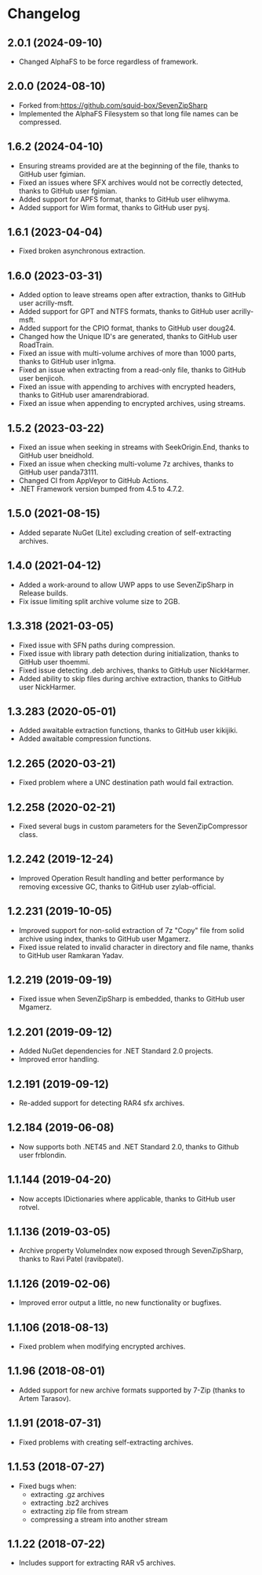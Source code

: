 # Changelog

## 2.0.1 (2024-09-10)
- Changed AlphaFS to be force regardless of framework.

## 2.0.0 (2024-08-10)
- Forked from:https://github.com/squid-box/SevenZipSharp
- Implemented the AlphaFS Filesystem so that long file names can be compressed.

## 1.6.2 (2024-04-10)
- Ensuring streams provided are at the beginning of the file, thanks to GitHub user fgimian.
- Fixed an issues where SFX archives would not be correctly detected, thanks to GitHub user fgimian.
- Added support for APFS format, thanks to GitHub user elihwyma.
- Added support for Wim format, thanks to GitHub user pysj.

## 1.6.1 (2023-04-04)
- Fixed broken asynchronous extraction.

## 1.6.0 (2023-03-31)
- Added option to leave streams open after extraction, thanks to GitHub user acrilly-msft.
- Added support for GPT and NTFS formats, thanks to GitHub user acrilly-msft.
- Added support for the CPIO format, thanks to GitHub user doug24.
- Changed how the Unique ID's are generated, thanks to GitHub user RoadTrain.
- Fixed an issue with multi-volume archives of more than 1000 parts, thanks to GitHub user in1gma.
- Fixed an issue when extracting from a read-only file, thanks to GitHub user benjicoh.
- Fixed an issue with appending to archives with encrypted headers, thanks to GitHub user amarendrabiorad.
- Fixed an issue when appending to encrypted archives, using streams.

## 1.5.2 (2023-03-22)
- Fixed an issue when seeking in streams with SeekOrigin.End, thanks to GitHub user bneidhold.
- Fixed an issue when checking multi-volume 7z archives, thanks to GitHub user panda73111.
- Changed CI from AppVeyor to GitHub Actions.
- .NET Framework version bumped from 4.5 to 4.7.2.

## 1.5.0 (2021-08-15)
- Added separate NuGet (Lite) excluding creation of self-extracting archives.

## 1.4.0 (2021-04-12)
- Added a work-around to allow UWP apps to use SevenZipSharp in Release builds.
- Fix issue limiting split archive volume size to 2GB.

## 1.3.318 (2021-03-05)
- Fixed issue with SFN paths during compression.
- Fixed issue with library path detection during initialization, thanks to GitHub user thoemmi.
- Fixed issue detecting .deb archives, thanks to GitHub user NickHarmer.
- Added ability to skip files during archive extraction, thanks to GitHub user NickHarmer.

## 1.3.283 (2020-05-01)
- Added awaitable extraction functions, thanks to GitHub user kikijiki.
- Added awaitable compression functions.

## 1.2.265 (2020-03-21)
- Fixed problem where a UNC destination path would fail extraction.

## 1.2.258 (2020-02-21)
- Fixed several bugs in custom parameters for the SevenZipCompressor class.

## 1.2.242 (2019-12-24)
- Improved Operation Result handling and better performance by removing excessive GC, thanks to GitHub user zylab-official.

## 1.2.231 (2019-10-05)
- Improved support for non-solid extraction of 7z "Copy" file from solid archive using index, thanks to GitHub user Mgamerz.
- Fixed issue related to invalid character in directory and file name, thanks to GitHub user Ramkaran Yadav.

## 1.2.219 (2019-09-19)
- Fixed issue when SevenZipSharp is embedded, thanks to GitHub user Mgamerz.

## 1.2.201 (2019-09-12)
- Added NuGet dependencies for .NET Standard 2.0 projects. 
- Improved error handling.

## 1.2.191 (2019-09-12)
- Re-added support for detecting RAR4 sfx archives.

## 1.2.184 (2019-06-08)
- Now supports both .NET45 and .NET Standard 2.0, thanks to Github user frblondin.

## 1.1.144 (2019-04-20)
- Now accepts IDictionaries where applicable, thanks to GitHub user rotvel.

## 1.1.136 (2019-03-05)
- Archive property VolumeIndex now exposed through SevenZipSharp, thanks to Ravi Patel (ravibpatel).

## 1.1.126 (2019-02-06)
- Improved error output a little, no new functionality or bugfixes.

## 1.1.106 (2018-08-13)
- Fixed problem when modifying encrypted archives.

## 1.1.96 (2018-08-01)
- Added support for new archive formats supported by 7-Zip (thanks to Artem Tarasov).

## 1.1.91 (2018-07-31)
- Fixed problems with creating self-extracting archives.

## 1.1.53 (2018-07-27)
- Fixed bugs when: 
  + extracting .gz archives
  + extracting .bz2 archives
  + extracting zip file from stream
  + compressing a stream into another stream

## 1.1.22 (2018-07-22)
- Includes support for extracting RAR v5 archives.
